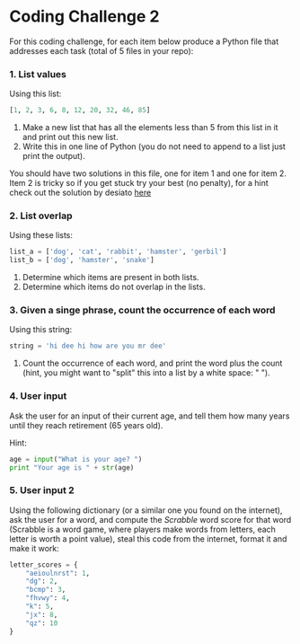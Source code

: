 # Coding Challenge 2

For this coding challenge, for each item below produce a Python file that addresses each task (total of 5 files in your repo):

### 1. List values

Using this list:

```python
[1, 2, 3, 6, 8, 12, 20, 32, 46, 85]
```

1. Make a new list that has all the elements less than 5 from this list in it and print out this new list.
2. Write this in one line of Python (you do not need to append to a list just print the output).

You should have two solutions in this file, one for item 1 and one for item 2. Item 2 is tricky so if you get stuck try your best (no penalty), for a hint check out the solution by desiato [here](https://stackoverflow.com/questions/32580489/python-for-and-if-on-one-line)

### 2. List overlap

Using these lists:

```python
list_a = ['dog', 'cat', 'rabbit', 'hamster', 'gerbil']
list_b = ['dog', 'hamster', 'snake']
```

1. Determine which items are present in both lists.
2. Determine which items do not overlap in the lists.

### 3. Given a singe phrase, count the occurrence of each word

Using this string:

```Python
string = 'hi dee hi how are you mr dee'
```
1. Count the occurrence of each word, and print the word plus the count (hint, you might want to "split" this into a list by a white space: " ").

### 4. User input

Ask the user for an input of their current age, and tell them how many years until they reach retirement (65 years old).

Hint:

```Python
age = input("What is your age? ")
print "Your age is " + str(age)
```

### 5. User input 2

Using the following dictionary (or a similar one you found on the internet), ask the user for a word, and compute the *Scrabble* word score for that word (Scrabble is a word game, where players make words from letters, each letter is worth a point value), steal this code from the internet, format it and make it work:

```python
letter_scores = {
    "aeioulnrst": 1,
    "dg": 2,
    "bcmp": 3,
    "fhvwy": 4,
    "k": 5,
    "jx": 8,
    "qz": 10
}
```

